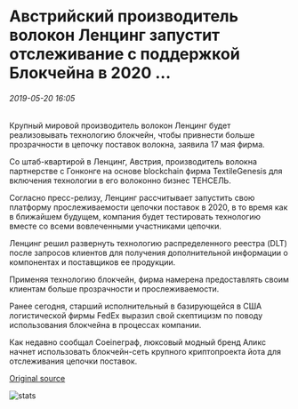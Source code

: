 # Австрийский производитель волокон Ленцинг запустит отслеживание с поддержкой Блокчейна в 2020 ...

###### 2019-05-20 16:05

Крупный мировой производитель волокон Ленцинг будет реализовывать технологию блокчейн, чтобы привнести больше прозрачности в цепочку поставок волокна, заявила 17 мая фирма.

Со штаб-квартирой в Ленцинг, Австрия, производитель волокна партнерстве с Гонконге на основе blockchain фирма TextileGenesis для включения технологии в его волоконно бизнес ТЕНСЕЛЬ.

Согласно пресс-релизу, Ленцинг рассчитывает запустить свою платформу прослеживаемости цепочки поставок в 2020, в то время как в ближайшем будущем, компания будет тестировать технологию вместе со всеми вовлеченными участниками цепочки.

Ленцинг решил развернуть технологию распределенного реестра (DLT) после запросов клиентов для получения дополнительной информации о компонентах и поставщиков ее продукции.

Применяя технологию блокчейн, фирма намерена предоставлять своим клиентам больше прозрачности и прослеживаемости.

Ранее сегодня, старший исполнительный в базирующейся в США логистической фирмы FedEx выразил свой скептицизм по поводу использования блокчейна в процессах компании.

Как недавно сообщал Coeineграф, люксовый модный бренд Аликс начнет использовать блокчейн-сеть крупного криптопроекта йота для отслеживания цепочки поставок.

[Original source](https://cointelegraph.com/news/austrian-fiber-producer-lenzing-to-launch-blockchain-enabled-tracking-in-2020)

![stats](https://c.statcounter.com/11760860/0/a89fa40b/1/ "stats")